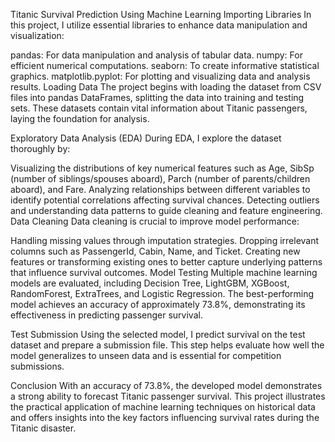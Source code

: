 Titanic Survival Prediction Using Machine Learning
Importing Libraries
In this project, I utilize essential libraries to enhance data manipulation and visualization:

pandas: For data manipulation and analysis of tabular data.
numpy: For efficient numerical computations.
seaborn: To create informative statistical graphics.
matplotlib.pyplot: For plotting and visualizing data and analysis results.
Loading Data
The project begins with loading the dataset from CSV files into pandas DataFrames, splitting the data into training and testing sets. These datasets contain vital information about Titanic passengers, laying the foundation for analysis.

Exploratory Data Analysis (EDA)
During EDA, I explore the dataset thoroughly by:

Visualizing the distributions of key numerical features such as Age, SibSp (number of siblings/spouses aboard), Parch (number of parents/children aboard), and Fare.
Analyzing relationships between different variables to identify potential correlations affecting survival chances.
Detecting outliers and understanding data patterns to guide cleaning and feature engineering.
Data Cleaning
Data cleaning is crucial to improve model performance:

Handling missing values through imputation strategies.
Dropping irrelevant columns such as PassengerId, Cabin, Name, and Ticket.
Creating new features or transforming existing ones to better capture underlying patterns that influence survival outcomes.
Model Testing
Multiple machine learning models are evaluated, including Decision Tree, LightGBM, XGBoost, RandomForest, ExtraTrees, and Logistic Regression. The best-performing model achieves an accuracy of approximately 73.8%, demonstrating its effectiveness in predicting passenger survival.

Test Submission
Using the selected model, I predict survival on the test dataset and prepare a submission file. This step helps evaluate how well the model generalizes to unseen data and is essential for competition submissions.

Conclusion
With an accuracy of 73.8%, the developed model demonstrates a strong ability to forecast Titanic passenger survival. This project illustrates the practical application of machine learning techniques on historical data and offers insights into the key factors influencing survival rates during the Titanic disaster.
